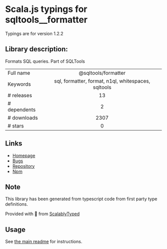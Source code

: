 
# Scala.js typings for sqltools__formatter

Typings are for version 1.2.2

## Library description:
Formats SQL queries. Part of SQLTools

|                    |                 |
| ------------------ | :-------------: |
| Full name          | @sqltools/formatter |
| Keywords           | sql, formatter, format, n1ql, whitespaces, sqltools |
| # releases         | 13 |
| # dependents       | 2 |
| # downloads        | 2307 |
| # stars            | 0 |

## Links
- [Homepage](https://github.com/mtxr/vscode-sqltools#readme)
- [Bugs](https://github.com/mtxr/vscode-sqltools/labels/formatting)
- [Repository](https://github.com/mtxr/vscode-sqltools)
- [Npm](https://www.npmjs.com/package/%40sqltools%2Fformatter)
    


## Note
This library has been generated from typescript code from first party type definitions.

Provided with :purple_heart: from [ScalablyTyped](https://github.com/oyvindberg/ScalablyTyped)

## Usage
See [the main readme](../../readme.md) for instructions.


